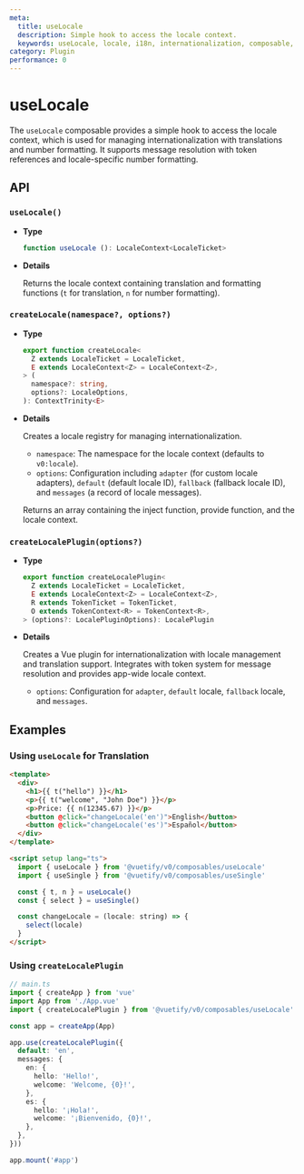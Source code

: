 ```yaml
---
meta:
  title: useLocale
  description: Simple hook to access the locale context.
  keywords: useLocale, locale, i18n, internationalization, composable, Vue
category: Plugin
performance: 0
---
```


# useLocale

The `useLocale` composable provides a simple hook to access the locale context, which is used for managing internationalization with translations and number formatting. It supports message resolution with token references and locale-specific number formatting.

## API

### `useLocale()`

* **Type**

  ```ts
  function useLocale (): LocaleContext<LocaleTicket>
  ```
    
* **Details**

  Returns the locale context containing translation and formatting functions (`t` for translation, `n` for number formatting).

### `createLocale(namespace?, options?)`

* **Type**
    
  ```ts
  export function createLocale<
    Z extends LocaleTicket = LocaleTicket,
    E extends LocaleContext<Z> = LocaleContext<Z>,
  > (
    namespace?: string,
    options?: LocaleOptions,
  ): ContextTrinity<E>
  ```
    
* **Details**
    
  Creates a locale registry for managing internationalization. 
  - `namespace`: The namespace for the locale context (defaults to `v0:locale`).
  - `options`: Configuration including `adapter` (for custom locale adapters), `default` (default locale ID), `fallback` (fallback locale ID), and `messages` (a record of locale messages).

  Returns an array containing the inject function, provide function, and the locale context.

### `createLocalePlugin(options?)`

* **Type**
    
  ```ts
  export function createLocalePlugin<
    Z extends LocaleTicket = LocaleTicket,
    E extends LocaleContext<Z> = LocaleContext<Z>,
    R extends TokenTicket = TokenTicket,
    O extends TokenContext<R> = TokenContext<R>,
  > (options?: LocalePluginOptions): LocalePlugin
  ```
    
* **Details**
    
  Creates a Vue plugin for internationalization with locale management and translation support. Integrates with token system for message resolution and provides app-wide locale context.
  - `options`: Configuration for `adapter`, `default` locale, `fallback` locale, and `messages`.

## Examples

### Using `useLocale` for Translation

```html
<template>
  <div>
    <h1>{{ t("hello") }}</h1>
    <p>{{ t("welcome", "John Doe") }}</p>
    <p>Price: {{ n(12345.67) }}</p>
    <button @click="changeLocale('en')">English</button>
    <button @click="changeLocale('es')">Español</button>
  </div>
</template>

<script setup lang="ts">
  import { useLocale } from '@vuetify/v0/composables/useLocale'
  import { useSingle } from '@vuetify/v0/composables/useSingle'

  const { t, n } = useLocale()
  const { select } = useSingle()

  const changeLocale = (locale: string) => {
    select(locale)
  }
</script>
```

### Using `createLocalePlugin`

```ts
// main.ts
import { createApp } from 'vue'
import App from './App.vue'
import { createLocalePlugin } from '@vuetify/v0/composables/useLocale'

const app = createApp(App)

app.use(createLocalePlugin({
  default: 'en',
  messages: {
    en: {
      hello: 'Hello!',
      welcome: 'Welcome, {0}!',
    },
    es: {
      hello: '¡Hola!',
      welcome: '¡Bienvenido, {0}!',
    },
  },
}))

app.mount('#app')
```


